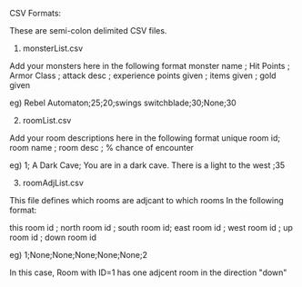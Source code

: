 CSV Formats:

These are semi-colon delimited CSV files.

1) monsterList.csv

Add your monsters here in the following format
monster name ; Hit Points ; Armor Class ; attack desc ; experience points given ; items given ; gold given

   eg)
   Rebel Automaton;25;20;swings switchblade;30;None;30

2) roomList.csv

Add your room descriptions here in the following format
unique room id; room name ; room desc ; % chance of encounter

   eg)
   1; A Dark Cave; You are in a dark cave. There is a light to the west ;35

3) roomAdjList.csv

This file defines which rooms are adjcant to which rooms
In the following format:

this room id ; north room id ; south room id; east room id ; west room id ; up room id ; down room id

   eg)
   1;None;None;None;None;None;2

   In this case, Room with ID=1 has one adjcent room in the direction "down"


